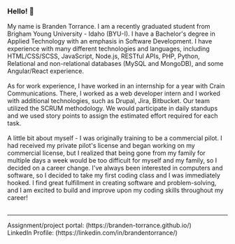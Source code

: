 ### Hello! 👋

My name is Branden Torrance. I am a recently graduated student from Brigham Young University - Idaho (BYU-I). I have a Bachelor's degree in Applied Technology with an emphasis in Software Development. I have experience with many different technologies and languages, including HTML/CSS/SCSS, JavaScript, Node.js, RESTful APIs, PHP, Python, Relational and non-relational databases (MySQL and MongoDB), and some Angular/React experience.
<br><br>
As for work experience, I have worked in an internship for a year with Crain Communications. There, I worked as a web developer intern and I worked with additional technologies, such as Drupal, Jira, Bitbucket. Our team utilized the SCRUM methodology. We would participate in daily standups and we used story points to assign the estimated effort required for each task.
<br><br>
A little bit about myself - I was originally training to be a commercial pilot. I had received my private pilot's license and began working on my commercial license, but I realized that being gone from my family for multiple days a week would be too difficult for myself and my family, so I decided on a career change. I've always been interested in computers and software, so I decided to take my first coding class and I was immediately hooked. I find great fulfillment in creating software and problem-solving, and I am excited to build and improve upon my coding skills throughout my career!
<br><br>
<hr>
Assignment/project portal: (https://branden-torrance.github.io/)
<br>
LinkedIn Profile: (https://linkedin.com/in/brandentorrance/)
